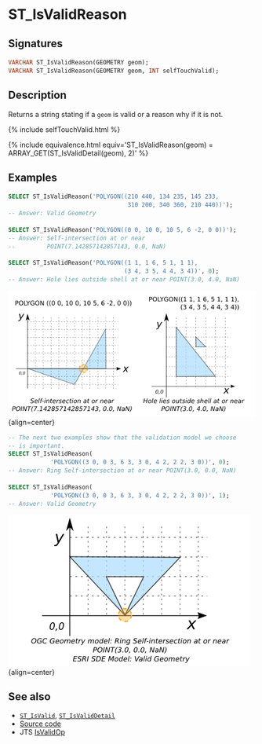 # ST_IsValidReason

## Signatures

```sql
VARCHAR ST_IsValidReason(GEOMETRY geom);
VARCHAR ST_IsValidReason(GEOMETRY geom, INT selfTouchValid);
```

## Description

Returns a string stating if a `geom` is valid or a reason why if it is not.

{% include selfTouchValid.html %}

{% include equivalence.html equiv='ST_IsValidReason(geom) = ARRAY_GET(ST_IsValidDetail(geom), 2)' %}

## Examples

```sql
SELECT ST_IsValidReason('POLYGON((210 440, 134 235, 145 233,
                                  310 200, 340 360, 210 440))');
-- Answer: Valid Geometry

SELECT ST_IsValidReason('POLYGON((0 0, 10 0, 10 5, 6 -2, 0 0))');
-- Answer: Self-intersection at or near
--         POINT(7.142857142857143, 0.0, NaN)

SELECT ST_IsValidReason('POLYGON((1 1, 1 6, 5 1, 1 1),
                                 (3 4, 3 5, 4 4, 3 4))', 0);
-- Answer: Hole lies outside shell at or near POINT(3.0, 4.0, NaN)
```

![](./ST_IsValidReason_1.png){align=center}

```sql
-- The next two examples show that the validation model we choose
-- is important.
SELECT ST_IsValidReason(
            'POLYGON((3 0, 0 3, 6 3, 3 0, 4 2, 2 2, 3 0))', 0);
-- Answer: Ring Self-intersection at or near POINT(3.0, 0.0, NaN)

SELECT ST_IsValidReason(
            'POLYGON((3 0, 0 3, 6 3, 3 0, 4 2, 2 2, 3 0))', 1);
-- Answer: Valid Geometry
```

![](./ST_IsValidReason_2.png){align=center}

## See also

* [`ST_IsValid`](../ST_IsValid), [`ST_IsValidDetail`](../ST_IsValidDetail)
* <a href="https://github.com/orbisgis/h2gis/blob/master/h2gis-functions/src/main/java/org/h2gis/functions/spatial/properties/ST_IsValidReason.java" target="_blank">Source code</a>
* JTS [IsValidOp][jts]

[jts]: http://tsusiatsoftware.net/jts/javadoc/com/vividsolutions/jts/operation/valid/IsValidOp.html
